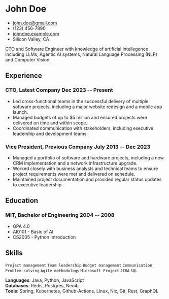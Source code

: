 # John Doe

- <john.doe@gmail.com>
- (123) 456-7890
- [johndoe.example.com](http://johndoe.example.com)
- Silicon Valley, CA

CTO and Software Engineer with knowledge of artificial intellegence including LLMs, Agentic AI systems, Natural Language Processing (NLP) and Computer Vision.

## Experience

### CTO, Latest Company Dec 2023 -- Present

- Led cross-functional teams in the successful delivery of multiple software projects, including a major website redesign and a mobile app launch.
- Managed budgets of up to $5 million and ensured projects were delivered on time and within scope.
- Coordinated communication with stakeholders, including executive leadership and development teams.

### Vice President, Previous Company July 2013 -- Dec 2023

- Managed a portfolio of software and hardware projects, including a new CRM implementation and a network infrastructure upgrade.
- Worked closely with business analysts and technical teams to ensure project requirements were met and delivered on schedule.
- Maintained project documentation and provided regular status updates to executive leadership.


## Education

### MIT, Bachelor of Engineering 2004 -- 2008

  - GPA 4.0
  - AI0101 - Basic of AI
  - CS2005 - Python Introduction

## Skills
```Project management```
```Team leadership```
```Budget management```
```Communication```
```Problem-solving```
```Agile methodology```
```Microsoft Project```
```JIRA```
```SQL```

**Languages**: Java, Python, JavaScript  
**Databases**: Redis, Postgres, Neo4j  
**Tools**: Spring, Kubernetes, Github-Actions, Linux, Nix, Git, Rest, GraphQL
